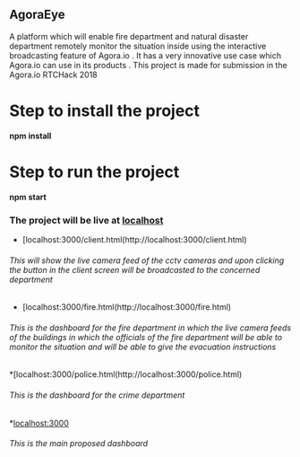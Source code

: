 ## AgoraEye
A platform which will enable fire department and natural disaster department remotely monitor the situation inside using the interactive  broadcasting feature of Agora.io . It has a very innovative use case which Agora.io can use in its products . This project is made for submission in the Agora.io RTCHack 2018

# Step to install the project
**npm install**
# Step to run the project
**npm start**
### The project will be live at [localhost](http://localhost:3000)
* [localhost:3000/client.html(http://localhost:3000/client.html)
###### This will show the live camera feed of the cctv cameras and upon clicking the button in the client screen will be broadcasted to the concerned department
* [localhost:3000/fire.html(http://localhost:3000/fire.html)
###### This is the dashboard for the fire department in which the live camera feeds of the buildings in which the officials of the fire department will be able to monitor the situation and will be able to give the evacuation instructions
*[localhost:3000/police.html(http://localhost:3000/police.html)
###### This is the dashboard for the crime department 
*[localhost:3000](http://localhost:3000)
###### This is the main proposed dashboard
